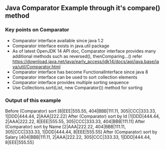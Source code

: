 ## Java Comparator Example through it's compare() method

### Key points on Comparator

- Comparator interface available since java 1.2
- Comparator interface exists in java.util package
- As of latest OpenJDK 14 API doc, Comparator interface provides many additional methods such as reversed(), thenComparing...()
	refer https://download.java.net/java/early_access/jdk14/docs/api/java.base/java/util/Comparator.html
- Comparator interface has become FunctionalInterface since java 8
- Comparator interface can be used to sort collection elements
- Comparator interface provides multiple sorting sequence
- Use Collections.sort(List, new Comparator()) method for sorting

### Output of this example

Before (Comparator) sort		[8|EEE|555.55, 404|BBB|111.11, 305|CCC|333.33, 1|DDD|444.44, 2|AAA|222.22]
After (Comparator) sort by Id		[1|DDD|444.44, 2|AAA|222.22, 8|EEE|555.55, 305|CCC|333.33, 404|BBB|111.11]
After (Comparator) sort by Name		[2|AAA|222.22, 404|BBB|111.11, 305|CCC|333.33, 1|DDD|444.44, 8|EEE|555.55]
After (Comparator) sort by Salary	[404|BBB|111.11, 2|AAA|222.22, 305|CCC|333.33, 1|DDD|444.44, 8|EEE|555.55]
